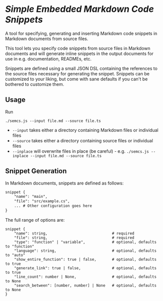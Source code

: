 # _Simple Embedded Markdown Code Snippets_

A tool for specifying, generating and inserting Markdown code snippets in Markdown documents from source files. 

This tool lets you specify code snippets from source files in Markdown documents and will generate inline snippets in the output documents for use in e.g. documentation, READMEs, etc. 

Snippets are defined using a small JSON DSL containing the references to the source files necessary for generating the snippet. Snippets can be customized to your liking, but come with sane defaults if you can't be bothered to customize them. 

## Usage
Run 
```
./semcs.js --input file.md --source file.ts
```

* `--input` takes either a directory containing Markdown files or individual files
* `--source` takes either a directory containing source files or individual files
* `--inplace` will overwrite files in place (be careful) - e.g. `./semcs.js --inplace --input file.md --source file.ts` 

## Snippet Generation

In Markdown documents, snippets are defined as follows: 

``` markdown
snippet {
    "name": "main",
    "file": "src/example.cs",
    ... # Other configuration goes here
}
```

The full range of options are: 

```
snippet {
    "name": string,                           	# required
    "file": string,                           	# required
    "type": "function" | "variable",          	# optional, defaults to "function"
    "language": string,                       	# optional, defaults to "auto"
    "show_entire_function": true | false,     	# optional, defaults to true
    "generate_link": true | false,            	# optional, defaults to true
    "line_count": number | None,              	# optional, defaults to None
    "search_between": [number, number] | None 	# optional, defaults to None
}
